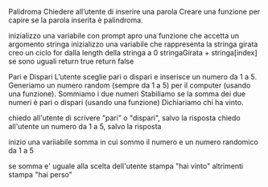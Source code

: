 Palidroma
Chiedere all’utente di inserire una parola
Creare una funzione per capire se la parola inserita è palindroma.

<!-- PROCEDIMENTO -->
inizializzo una variabile con prompt
apro una funzione che accetta un argomento stringa
    inizializzo una variabile che rappresenta la stringa girata
    creo un ciclo for dalla length della stringa a 0
        stringaGirata + stringa[index]
    se sono uguali
        return true
    return false

Pari e Dispari
L’utente sceglie pari o dispari e inserisce un numero da 1 a 5.
Generiamo un numero random (sempre da 1 a 5) per il computer (usando una funzione).
Sommiamo i due numeri Stabiliamo se la somma dei due numeri è pari o dispari (usando una funzione)
Dichiariamo chi ha vinto.

<!-- PROCEDIMENTO -->
chiedo all'utente di scrivere "pari" o "dispari", salvo la risposta
chiedo all'utente un numero da 1 a 5, salvo la risposta

inizio una variiabile somma in cui sommo il numero e un numero randomico da 1 a 5

se somma e' uguale alla scelta dell'utente
    stampa "hai vinto"
altrimenti
    stampa "hai perso"